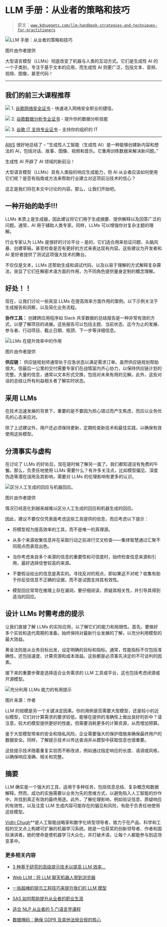 # LLM 手册：从业者的策略和技巧

> 原文：[`www.kdnuggets.com/llm-handbook-strategies-and-techniques-for-practitioners`](https://www.kdnuggets.com/llm-handbook-strategies-and-techniques-for-practitioners)

![LLM 手册：从业者的策略和技巧](img/1e4a06077aeb8f900a5373ac8098f9a2.png)

图片由作者提供

大型语言模型（LLMs）彻底改变了机器与人类的互动方式。它们是生成性 AI 的一个子类别，专注于基于文本的应用，而生成性 AI 则更广泛，包括文本、音频、视频、图像，甚至代码！

* * *

## 我们的前三大课程推荐

![](img/0244c01ba9267c002ef39d4907e0b8fb.png) 1\. [谷歌网络安全证书](https://www.kdnuggets.com/google-cybersecurity) - 快速进入网络安全职业的捷径。

![](img/e225c49c3c91745821c8c0368bf04711.png) 2\. [谷歌数据分析专业证书](https://www.kdnuggets.com/google-data-analytics) - 提升你的数据分析技能

![](img/0244c01ba9267c002ef39d4907e0b8fb.png) 3\. [谷歌 IT 支持专业证书](https://www.kdnuggets.com/google-itsupport) - 支持你的组织的 IT

* * *

[AWS](https://aws.amazon.com/what-is/generative-ai/) 很好地总结了 – “生成性人工智能（生成性 AI）是一种能够创建新内容和想法的 AI，包括对话、故事、图像、视频和音乐。它重用训练数据来解决新问题。”

生成性 AI 开辟了 AI 领域的新前沿！

大型语言模型（LLMs）具有人类般的响应生成能力，但 AI 从业者应该如何使用它们呢？是否有指南或方法来帮助行业建立对这项前沿技术的信心？

这正是我们将在本文中讨论的内容。那么，让我们开始吧。

## 一种开始的助手!!!

LLMs 本质上是生成器，因此建议将它们用于生成摘要、提供解释以及回答广泛的问题。通常，AI 用于辅助人类专家。同样，LLMs 可以增强你对复杂主题的理解。

行业专家认为 LLMs 是很好的讨论平台 – 是的，它们适合用来验证问题、头脑风暴、创建草稿，甚至检查是否有更好的方式来表达现有内容。这些建议为开发者和 AI 爱好者提供了测试这项强大技术的舞台。

不仅仅是文本，LLMs 还帮助生成和调试代码，以及以易于理解的方式解释复杂算法，突显了它们在解密术语方面的作用，为不同角色提供量身定制的概念理解。

## 好处！！

现在，让我们讨论一些突显 LLMs 在提高效率方面作用的案例。以下示例关注于生成报告和洞察，以及简化业务流程。

**协作工具：** 创建跨应用程序如 Slack 共享数据的总结报告是一种非常有效的方式，以便了解项目的进展。这些报告可以包括主题、当前状态、迄今为止的发展、参与者、行动项目、截止日期、瓶颈、下一步等详细信息。

![LLMs 在提升效率中的作用](img/f1891d7bfd9af4d73fac2681da265a4d.png)

图片由作者提供

**供应链：** 供应链规划师通常处于应急状态以满足需求订单。虽然供应链规划帮助很大，但最后一公里的交付需要专家们在战情室内齐心协力，以保持供应链计划的完整。大量的信息，通常以文本形式交换，包括对未来有用的见解。此外，这些对话的总结让所有利益相关者了解实时状态。

## 采用 LLMs

在技术迅速发展的背景下，重要的是不要因为担心错过而产生焦虑，而应以业务优先的心态来应对。

除了上述建议外，用户还必须保持更新，定期检查新技术和最佳实践，以确保有效使用这些模型。

## 分清事实与虚构

在讨论了 LLMs 的好处后，现在是时候了解另一面了。我们都知道没有免费的午餐。那么，负责任地使用 LLMs 需要什么？有许多关注点，比如模型偏见、深度伪造等潜在误用及其影响，需要对 LLMs 的伦理影响有更多的认识。

![区分人工生成的回应与机器回应。](img/a8d7aaaac822d238624306b5881a014b.png)

图片由作者提供

情况已经恶化到越来越难以区分人工生成的回应和机器生成的回应。

因此，建议不要仅仅凭表面考虑这些工具提供的信息，而应考虑以下提示：

+   将模型视为提高效率的工具，而不是唯一的真理源。

+   从多个来源收集信息并在采取行动之前进行交叉检查——集体智慧通过汇聚不同观点而表现出色。

+   当你考虑来自多个来源的信息的重要性和可信度时，始终检查信息来源和引用，最好选择信誉较高的来源。

+   不要假设给出的信息是真实的。寻找反对的观点，即如果这不对呢？收集有助于你反驳信息不正确的证据，而不是试图支持其有效性。

+   模型回应常常在推理上存在漏洞，要仔细阅读，质疑其相关性，并引导其得到适当的回应。

## 设计 LLMs 时需考虑的提示

让我们直接了解 LLMs 的实际应用，以了解它们的能力和局限性。首先，要做好多个实验和迭代周期的准备。始终保持对最新行业发展的了解，以充分利用模型的最大效益。

黄金法则是从业务目标出发，设定明确的目标和指标。通常，性能指标不仅包括准确性，还包括速度、计算资源和成本效益。这些都是必须事先决定的不可谈判的因素。

接下来的重要步骤是选择适合业务需求的 LLM 工具或平台，这也包括考虑闭源或开源模型。

![充分利用 LLMs 能力的有用提示](img/c71ff3a16e6b1411d27336597108fa83.png)

图片来源：作者

LLM 的规模是另一个关键决定因素。你的用例是否需要大型模型，还是较小的近似模型，它们对计算需求的要求较低，能够在提供的准确性上做出良好的折中？请注意，较大的模型提供更好的性能，但需要消耗更多的计算资源，从而增加预算。

鉴于大型模型带来的安全和隐私风险，企业需要强大的保护措施来确保最终用户的数据安全。同样，了解提示技术以传达查询并从模型中获取信息也很重要。

这些提示技术随着重复实验而不断改进，例如通过指定响应的长度、语调或风格，以确保响应准确、相关和完整。

## 摘要

LLM 确实是一个强大的工具，适用于多种任务，包括信息总结、复杂概念和数据解释。然而，成功的实施需要以业务为先的思维方式，以避免陷入人工智能的炒作中，并找到真正有效的最终用途。此外，了解伦理影响，例如验证信息、质疑响应的有效性，以及注意 LLM 生成内容可能存在的偏见和风险，有助于负责任地使用这些模型。

**[](https://vidhi-chugh.medium.com/)**[Vidhi Chugh](https://vidhi-chugh.medium.com/)**是人工智能战略家和数字化转型领导者，致力于在产品、科学和工程的交叉点上构建可扩展的机器学习系统。她是一位获奖的创新领导者、作者和国际演讲者。她的使命是使机器学习大众化，并打破术语，让每个人都能参与到这场变革中。

### 更多相关内容

+   [3 种基于研究的高级提示技术以提高 LLM 效率…](https://www.kdnuggets.com/3-research-driven-advanced-prompting-techniques-for-llm-efficiency-and-speed-optimization)

+   [Web LLM：将 LLM 聊天机器人带到浏览器](https://www.kdnuggets.com/2023/05/webllm-bring-llm-chatbots-browser.html)

+   [一些超棒的提示工程技巧来提升我们的 LLM 模型](https://www.kdnuggets.com/some-kick-ass-prompt-engineering-techniques-to-boost-our-llm-models)

+   [SAS 如何帮助提升从业者的职业生涯](https://www.kdnuggets.com/2023/07/sas-help-catapult-practitioners-careers.html)

+   [适合 NLP 从业者的 5 门语言学课程](https://www.kdnuggets.com/2022/11/5-linguistics-courses-nlp-practitioners.html)

+   [数据掩码：确保 GDPR 及其他法规合规的核心](https://www.kdnuggets.com/2023/05/data-masking-core-ensuring-gdpr-regulatory-compliance-strategies.html)
